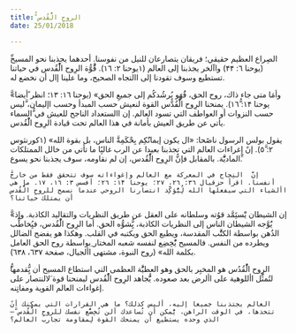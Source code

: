 ```yaml
---
title: ُّالروحِ الُْقُدس
date: 25/01/2018

---
```


ِّالصِراع العظيم حقيقي؛ فريقان يتصارعان للنيل من نفوسنا. أحدهما يجذبنا نحو المسيح (يوحنا ٦: ۴۴) واآلخر يجذبنا إلى العالم (١يوحنا ۲: ١٦). قَُّوُّة الرِوح الُْقُدس في حياتنا تستطيع وسوف تقودنا إلى االتجاه الصحيح، وما علينا إال أن نخضع له.

َّ«وأمَا متى جاء ذاك، روح الحق، فَُهَو يُِرشُدكُم إلى جميعِ الحق» (يوحنا ١٦: ١٣؛ انظر ًأيضا يوحنا ١۴: ١٦ُّ). يمنحنا الرِوح الُْقُدَّس القوة لنعيش حسب المبدأ وحسب اإليمان، َّليس حسب النزوات أو العواطف التي تسود العالم. إن االستعداد الناجح للعيش في ُّالسماء يأتي عن طريق العيش بأمانة في هذا العالم تحت قيادة الرِوح الُْقُدس.

ِيقول بولس الرسول ناصًحا: «ال يكون إيمانُُكِم بِحْكَمِةَّ الناس، بل بقوة الله» (١كورنثوس ۲: ٥َّ). إنً إغراءات العالم التي تجذبنا بعيدا عن الرب غالبًِا ما تأتي من خالل الممتلكات ِّالماديََّّة. بالمقابل فإنُّ الرِوح الُْقُدس، إن لم نقاومه، سوف يجذبنا نحو يسوع.

`َّإنَّ  النِجاح في المعركة مع العالم وإغواءاته سوف تتحقق فقط من خارج أنفسنا. اقرأ حزقيال ٣٦: ۲٦، ۲٧؛ يوحنا ١۴: ۲٦؛ أفسس ٣: ١٦، ١٧. ما هي األشياء التي سيفعلها الله لُِيُّؤكِّد انتصارنا الروحي عندما نسمح للروحِ الُْقُدس أن يمتلك حياتنا؟`

َّ«إن الشيطان يَْستَِمَّد قوُته وسلطانه على العقل عن طريق النظريات والتقاليد الكاذبة. وإذ يَُوَّجه الشيطان الناس إلى النظريات الكاذبة، يُِّشوُّه الحق. أما الرِوح الُْقُدس، فيُِخاطِّب الذُهن بواسطة الكتَُّب المقدسة، ويطبع الحق ويكتبه في القلب. وهكذا هو يفضح الضالل ويطرده من النفس. فالمسيح يُْخِضِع لنفسه شعبه المختار ِبواسطة روح الحق العامل بكلمة الله» (روح النبوة، مشتهى األجيال، صفحة ٦٣٧، ٦٣۸).

ُّالرِوح الُْقُدُس هو المخبِر بالحق وهو العطيَُّة العظمى التي استطاع المسيح أن يُِّقدمها لتُمثِّل األلوهية على األرض بعد صعوده. يُُّجاهد الرِوح الُْقُدس ليمنحنا قوة َلالنتصار على إغواءات العالم القوية ومفاتِِنه.

`ًالعالم يجتذبنا جميعا إليه، أليس كذلك؟ ما هي القرارات التي يمكنك أن تتخذها، في الوقت الراهن، يُْمكن أن تُساعدك ألن تُخِضُّع نفسك للروحِ الُْقُدس َّ— الذي وحده يستطيع أن يمنحك القوة لِمقاومة تجارب العالم؟`
